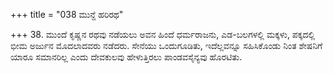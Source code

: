 +++
title = "038 ಮುನ್ದೆ ಹರಿರಥ"

+++
38. ಮುಂದೆ ಕೃಷ್ಣನ ರಥವು ನಡೆಯಲು ಅವನ ಹಿಂದೆ ಧರ್ಮರಾಜನು, ಎಡ-ಬಲಗಳಲ್ಲಿ ಮಕ್ಕಳು, ಪಕ್ಕದಲ್ಲಿ ಭೀಮ ಅರ್ಜುನ ಮೊದಲಾದವರು ನಡೆದರು. ಸೇನೆಯು ಒಂದುಗೂಡಿತು, ಇದೆಲ್ಲವನ್ನೂ ಸಹಿಸಿಕೊಂಡು ನಿಂತ ಶೇಷನಿಗೆ ಯಾರೂ ಸಮಾನರಿಲ್ಲ ಎಂದು ದೇವಕುಲವು ಹೇಳುತ್ತಿರಲು ಪಾಂಡವಸೈನ್ಯವು ಹೊರಟಿತು.
